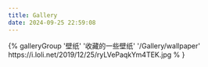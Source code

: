 ```yaml
---
title: Gallery
date: 2024-09-25 22:59:08
---
```

<div class="gallery-group-main">
<!--  指向的路径为Gallery url中的图片作为封面-->
{% galleryGroup '壁纸' '收藏的一些壁纸' '/Gallery/wallpaper' https://i.loli.net/2019/12/25/ryLVePaqkYm4TEK.jpg %
}
</div>